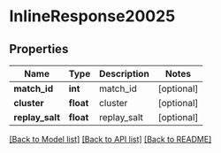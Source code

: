 # InlineResponse20025

## Properties
Name | Type | Description | Notes
------------ | ------------- | ------------- | -------------
**match_id** | **int** | match_id | [optional] 
**cluster** | **float** | cluster | [optional] 
**replay_salt** | **float** | replay_salt | [optional] 

[[Back to Model list]](../README.md#documentation-for-models) [[Back to API list]](../README.md#documentation-for-api-endpoints) [[Back to README]](../README.md)


